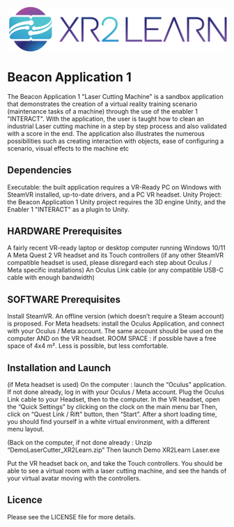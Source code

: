 ![XR2Learn](https://github.com/XR2Learn/.github/blob/main/images/XR2Learn%20logo.png)

# Beacon Application 1

The Beacon Application 1 "Laser Cutting Machine" is a sandbox application that demonstrates the creation of a virtual reality training scenario (maintenance tasks of a machine) through the use of the enabler 1 "INTERACT". With the application, the user is taught how to clean an industrial Laser cutting machine in a step by step process and also validated with a score in the end. The application also illustrates the numerous possibilities such as creating interaction with objects, ease of configuring a scenario, visual effects to the machine etc 

## Dependencies

Executable: the built application requires a VR-Ready PC on Windows with SteamVR installed, up-to-date drivers, and a PC VR headset.
Unity Project: the Beacon Application 1 Unity project requires the 3D engine Unity, and the Enabler 1 "INTERACT" as a plugin to Unity.

## HARDWARE Prerequisites
A fairly recent VR-ready laptop or desktop computer running Windows 10/11
A Meta Quest 2 VR headset and its Touch controllers
(if any other SteamVR compatible headset is used, please disregard each step about Oculus / Meta specific installations)
An Oculus Link cable (or any compatible USB-C cable with enough bandwidth)

## SOFTWARE Prerequisites
Install SteamVR. An offline version (which doesn’t require a Steam account) is proposed.
For Meta headsets: install the Oculus Application, and connect with your Oculus / Meta account. The same account should be used on the computer AND on the VR headset.
ROOM SPACE : if possible have a free space of 4x4 m². Less is possible, but less comfortable.

## Installation and Launch

(if Meta headset is used) On the computer : launch the “Oculus” application. If not done already, log in with your Oculus / Meta account.
Plug the Oculus Link cable to your Headset, then to the computer.
In the VR headset, open the “Quick Settings” by clicking on the clock on the main menu bar
Then, click on “Quest Link / Rift” button, then “Start”. After a short loading time, you should find yourself in a white virtual environment, with a different menu layout.

(Back on the computer, if not done already : Unzip “DemoLaserCutter_XR2Learn.zip”
Then launch Demo XR2Learn Laser.exe

Put the VR headset back on, and take the Touch controllers. You should be able to see a virtual room with a laser cutting machine, and see the hands of your virtual avatar moving with the controllers.


## Licence 

Please see the LICENSE file for more details.
